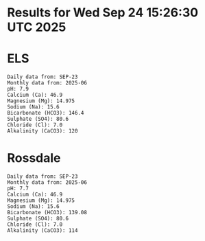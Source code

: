 # Results for Wed Sep 24 15:26:30 UTC 2025
# ELS
```
Daily data from: SEP-23
Monthly data from: 2025-06
pH: 7.9
Calcium (Ca): 46.9
Magnesium (Mg): 14.975
Sodium (Na): 15.6
Bicarbonate (HCO3): 146.4
Sulphate (SO4): 80.6
Chloride (Cl): 7.0
Alkalinity (CaCO3): 120
```
# Rossdale
```
Daily data from: SEP-23
Monthly data from: 2025-06
pH: 7.7
Calcium (Ca): 46.9
Magnesium (Mg): 14.975
Sodium (Na): 15.6
Bicarbonate (HCO3): 139.08
Sulphate (SO4): 80.6
Chloride (Cl): 7.0
Alkalinity (CaCO3): 114
```
